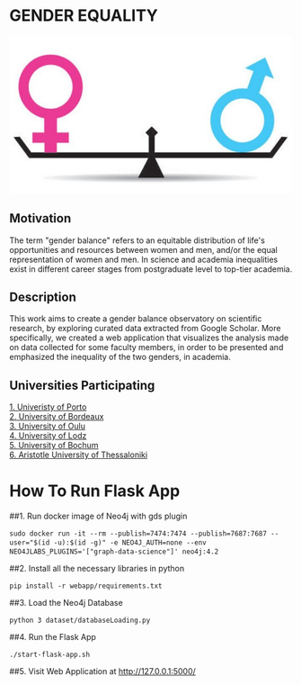 # GENDER EQUALITY

![alt text](GenderEquality-HERO.jpg?raw=true)

## Motivation

The term "gender balance" refers to an equitable distribution of life's opportunities and resources between women and men, and/or the equal representation of women and men. In science and academia inequalities exist in different career stages from postgraduate level to top-tier academia.

## Description

This work aims to create a gender balance observatory on scientific research, by exploring curated data extracted from Google Scholar. More specifically, we created a web application that visualizes the analysis made on data collected for some faculty members, in order to be presented and emphasized the inequality of the two genders, in academia.

## Universities Participating
[1. Univeristy of Porto](https://www.up.pt/) <br>
[2. University of Bordeaux](https://www.u-bordeaux.fr/) <br>
[3. University of Oulu](https://www.oulu.fi/fi) <br>
[4. University of Lodz](https://p.lodz.pl/) <br>
[5. University of Bochum](https://www.ruhr-uni-bochum.de/en) <br>
[6. Aristotle University of Thessaloniki](https://www.auth.gr/) <br>

# How To Run Flask App

##1. Run docker image of Neo4j with gds plugin
```
sudo docker run -it --rm --publish=7474:7474 --publish=7687:7687 --user="$(id -u):$(id -g)" -e NEO4J_AUTH=none --env NEO4JLABS_PLUGINS='["graph-data-science"]' neo4j:4.2
```

##2. Install all the necessary libraries in python
```
pip install -r webapp/requirements.txt
```

##3. Load the Neo4j Database
```
python 3 dataset/databaseLoading.py
```

##4. Run the Flask App
```
./start-flask-app.sh
```

##5. Visit Web Application at http://127.0.0.1:5000/
